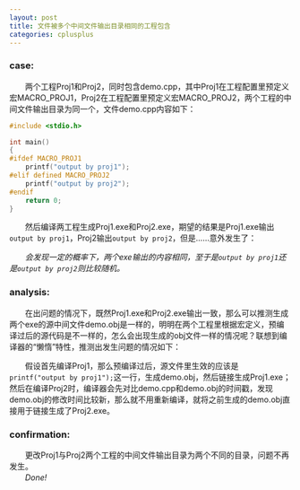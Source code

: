 ```yaml
---
layout: post
title: 文件被多个中间文件输出目录相同的工程包含
categories: cplusplus
---
```

### case:  
　　两个工程Proj1和Proj2，同时包含demo.cpp，其中Proj1在工程配置里预定义宏MACRO\_PROJ1，Proj2在工程配置里预定义宏MACRO\_PROJ2，两个工程的中间文件输出目录为同一个，文件demo.cpp内容如下：  
    
```c++
#include <stdio.h>  

int main()  
{
#ifdef MACRO_PROJ1  
    printf("output by proj1");  
#elif defined MACRO_PROJ2  
    printf("output by proj2");  
#endif      
    return 0;  
}  
```
    
　　然后编译两工程生成Proj1.exe和Proj2.exe，期望的结果是Proj1.exe输出`output by proj1`，Proj2输出`output by proj2`，但是……意外发生了：  

　　*会发现一定的概率下，两个exe输出的内容相同，至于是`output by proj1`还是`output by proj2`则比较随机。*  

### analysis:  
　　在出问题的情况下，既然Proj1.exe和Proj2.exe输出一致，那么可以推测生成两个exe的源中间文件demo.obj是一样的，明明在两个工程里根据宏定义，预编译过后的源代码是不一样的，怎么会出现生成的obj文件一样的情况呢？联想到编译器的“懒惰”特性，推测出发生问题的情况如下：    

　　假设首先编译Proj1，那么预编译过后，源文件里生效的应该是`printf("output by proj1");`这一行，生成demo.obj，然后链接生成Proj1.exe；然后在编译Proj2时，编译器会先对比demo.cpp和demo.obj的时间戳，发现demo.obj的修改时间比较新，那么就不用重新编译，就将之前生成的demo.obj直接用于链接生成了Proj2.exe。  

### confirmation:  
　　更改Proj1与Proj2两个工程的中间文件输出目录为两个不同的目录，问题不再发生。    
　　*Done!*
